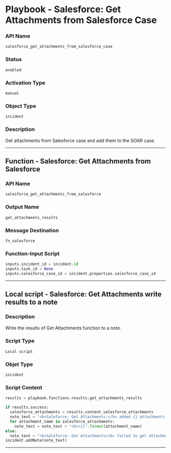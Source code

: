 <!--
    DO NOT MANUALLY EDIT THIS FILE
    THIS FILE IS AUTOMATICALLY GENERATED WITH resilient-sdk codegen
    Generated with resilient-sdk v49.1.51
-->

# Playbook - Salesforce: Get Attachments from Salesforce Case

### API Name
`salesforce_get_attachments_from_salesforce_case`

### Status
`enabled`

### Activation Type
`manual`

### Object Type
`incident`

### Description
Get attachments from Salesforce case and add them to the SOAR case.


---
## Function - Salesforce: Get Attachments from Salesforce

### API Name
`salesforce_get_attachments_from_salesforce`

### Output Name
`get_attachments_results`

### Message Destination
`fn_salesforce`

### Function-Input Script
```python
inputs.incident_id = incident.id
inputs.task_id = None
inputs.salesforce_case_id = incident.properties.salesforce_case_id
```

---

## Local script - Salesforce: Get Attachments write results to a note

### Description
Write the results of Get Attachments function to a note.

### Script Type
`Local script`

### Objet Type
`incident`

### Script Content
```python
results = playbook.functions.results.get_attachments_results

if results.success:
  salesforce_attachments = results.content.salesforce_attachments
  note_text = "<b>Saleforce: Get Attachments:</b> added {} attachments to incident:<br>".format(len(salesforce_attachments))
  for attachment_name in salesforce_attachments:
    note_text = note_text + "<br>{}".format(attachment_name)
else:
  note_text = "<b>Saleforce: Get Attachments</b> failed to get attachments from Salesforce."
incident.addNote(note_text)

```

---
